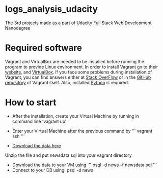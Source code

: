 # logs_analysis_udacity
The 3rd projects made as a part of Udacity Full Stack Web Development Nanodegree
# Required software
Vagrant and VirtualBox are needed to be installed before running the program to provide Linux environment. In order to install Vagrant go to their [website](https://www.vagrantup.com/), and [VirtualBox](https://www.virtualbox.org/). If you face some problems during installation of Vagrant, you can find answers either at [Stack OverFlow](https://stackoverflow.com/search?q=vagrant) or in the [GitHub repository](https://github.com/hashicorp/vagrant) of Vagrant itself. 
Also, installed [Python](https://www.python.org/downloads/) is required.
# How to start
* After the installation, create your Virtual Machine by running in command line 
    'vagrant up'

* Enter  your Virtual Machine after the previous command by 
'''
vagrant ssh
'''
* [Download the data here](https://d17h27t6h515a5.cloudfront.net/topher/2016/August/57b5f748_newsdata/newsdata.zip)

Unzip the file and put newsdata.sql into your vagrant directory
* Download the data to your VM using 
'''
psql -d news -f newsdata.sql
'''
* Connect to your DB using: 
 psql -d news
